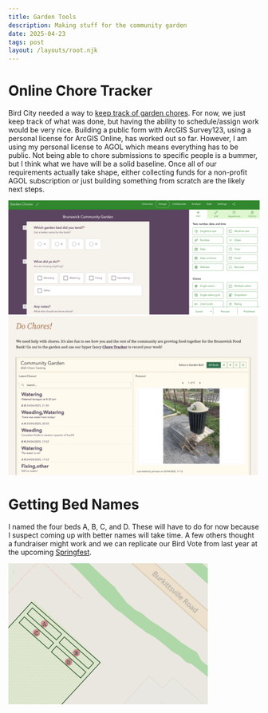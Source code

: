 ```yaml
---
title: Garden Tools
description: Making stuff for the community garden
date: 2025-04-23
tags: post
layout: /layouts/root.njk
---
```


# Online Chore Tracker
Bird City needed a way to [keep track of garden chores](https://birdcitybrunswick.org/community-garden/). For now, we just keep track of what was done, but having the ability to schedule/assign work would be very nice. Building a public form with ArcGIS Survey123, using a personal license for ArcGIS Online, has worked out so far. However, I am using my personal license to AGOL which means everything has to be public. Not being able to chore submissions to specific people is a bummer, but I think what we have will be a solid baseline. Once all of our requirements actually take shape, either collecting funds for a non-profit AGOL subscription or just building something from scratch are the likely next steps.

<img src="s123.png" width=800 alt="Survey123!" />
<img src="wp-page.png" width=500 alt="Garden Page">

# Getting Bed Names
I named the four beds A, B, C, and D. These will have to do for now because I suspect coming up with better names will take time. A few others thought a fundraiser might work and we can replicate our Bird Vote from last year at the upcoming [Springfest](https://brunswickmd.gov/index.asp?SEC=091B68D6-FCD8-4B6E-A991-AFEFC0667011&DE=1648ACEA-1AFC-4025-B2FA-13A2F6573377&Type=B_BASIC).  

<img src="garden-labels.png" width=400 alt="Garden Labels" />
